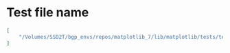 # Test file name

```json
[
    "/Volumes/SSD2T/bgp_envs/repos/matplotlib_7/lib/matplotlib/tests/test_colors.py"
]
```
